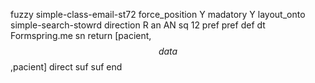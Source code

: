 fuzzy simple-class-email-st72
   force_position Y
   madatory Y
   layout_onto simple-search-stowrd
   direction R
   an AN
   sq 12
   pref 
   pref 
   def 
    dt Formspring.me
    sn 
    return [pacient,$$data$$,pacient]
    direct 
   suf 
   suf 
end
